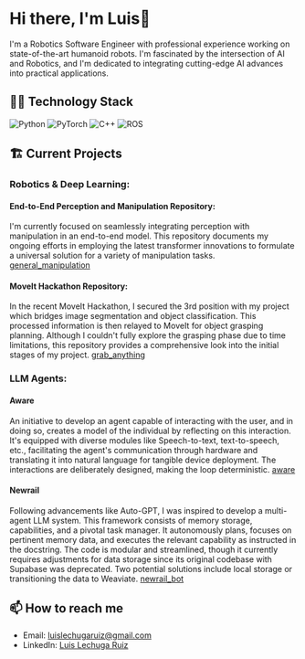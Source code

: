 # Hi there, I'm Luis👋

I'm a Robotics Software Engineer with professional experience working on state-of-the-art humanoid robots. I'm fascinated by the intersection of AI and Robotics, and I'm dedicated to integrating cutting-edge AI advances into practical applications.

## 👨‍💻 Technology Stack
![Python](https://img.shields.io/badge/-Python-black?style=flat-square&logo=Python)
![PyTorch](https://img.shields.io/badge/-PyTorch-red?style=flat-square&logo=PyTorch)
![C++](https://img.shields.io/badge/-C++-00599C?style=flat-square&logo=c)
![ROS](https://img.shields.io/badge/-ROS-blue?style=flat-square&logo=ros)

## 🏗️ Current Projects

### Robotics & Deep Learning:

#### End-to-End Perception and Manipulation Repository:

I'm currently focused on seamlessly integrating perception with manipulation in an end-to-end model. This repository documents my ongoing efforts in employing the latest transformer innovations to formulate a universal solution for a variety of manipulation tasks. [general_manipulation](https://github.com/LuisLechugaRuiz/general_manipulation)

#### MoveIt Hackathon Repository:

In the recent MoveIt Hackathon, I secured the 3rd position with my project which bridges image segmentation and object classification. This processed information is then relayed to MoveIt for object grasping planning. Although I couldn't fully explore the grasping phase due to time limitations, this repository provides a comprehensive look into the initial stages of my project. [grab_anything](https://github.com/LuisLechugaRuiz/grab_anything)

### LLM Agents:

#### Aware

An initiative to develop an agent capable of interacting with the user, and in doing so, creates a model of the individual by reflecting on this interaction. It's equipped with diverse modules like Speech-to-text, text-to-speech, etc., facilitating the agent's communication through hardware and translating it into natural language for tangible device deployment. The interactions are deliberately designed, making the loop deterministic. [aware](https://github.com/LuisLechugaRuiz/aware)

#### Newrail

Following advancements like Auto-GPT, I was inspired to develop a multi-agent LLM system. This framework consists of memory storage, capabilities, and a pivotal task manager. It autonomously plans, focuses on pertinent memory data, and executes the relevant capability as instructed in the docstring. The code is modular and streamlined, though it currently requires adjustments for data storage since its original codebase with Supabase was deprecated. Two potential solutions include local storage or transitioning the data to Weaviate. [newrail_bot](https://github.com/LuisLechugaRuiz/newrail_bot)

## 📫 How to reach me
- Email: luislechugaruiz@gmail.com
- LinkedIn: [Luis Lechuga Ruiz](https://www.linkedin.com/in/luis-lechuga-ruiz/)
